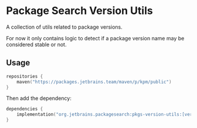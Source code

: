# Package Search Version Utils

A collection of utils related to package versions.

For now it only contains logic to detect if a package version name may be considered stable or not.

## Usage

```kotlin
repositories {
    maven("https://packages.jetbrains.team/maven/p/kpm/public")
}
```      

Then add the dependency:

```kotlin
dependencies {
    implementation("org.jetbrains.packagesearch:pkgs-version-utils:[version]")
}
```
